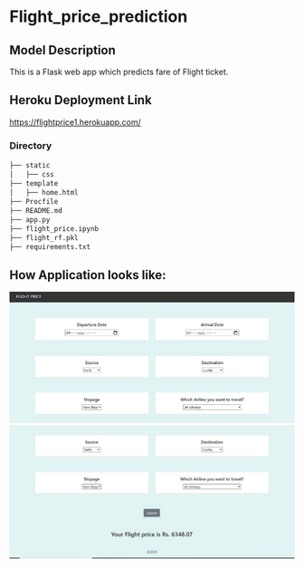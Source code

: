 # Flight_price_prediction

## Model Description
This is a Flask web app which predicts fare of Flight ticket.

## Heroku Deployment Link
https://flightprice1.herokuapp.com/  

### Directory 
```
├── static 
│   ├── css
├── template
│   ├── home.html
├── Procfile
├── README.md
├── app.py
├── flight_price.ipynb
├── flight_rf.pkl
├── requirements.txt
```

## How Application looks like:
<img src="Capture1.JPG" width=700>
<img src="Capture3.JPG" width=700>
